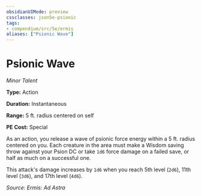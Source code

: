 ```yaml
---
obsidianUIMode: preview
cssclasses: json5e-psionic
tags:
- compendium/src/5e/ermis
aliases: ["Psionic Wave"]
---
```

# Psionic Wave
*Minor Talent*  

**Type:** Action

**Duration:** Instantaneous

**Range:** 5 ft. radius centered on self

**PE Cost:** Special

As an action, you release a wave of psionic force energy within a 5 ft. radius centered on you. Each creature in the area must make a Wisdom saving throw against your Psion DC or take `1d6` force damage on a failed save, or half as much on a successful one.

This attack's damage increases by `1d6` when you reach 5th level (`2d6`), 11th level (`3d6`), and 17th level (`4d6`).

*Source: Ermis: Ad Astra*